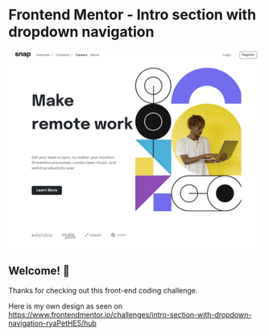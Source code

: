 # Frontend Mentor - Intro section with dropdown navigation

![Design preview for the Intro section with dropdown navigation coding challenge](./design/my-design.png)

## Welcome! 👋

Thanks for checking out this front-end coding challenge.

Here is my own design as seen on https://www.frontendmentor.io/challenges/intro-section-with-dropdown-navigation-ryaPetHE5/hub
